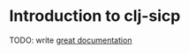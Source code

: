 # Introduction to clj-sicp

TODO: write [great documentation](http://jacobian.org/writing/what-to-write/)

